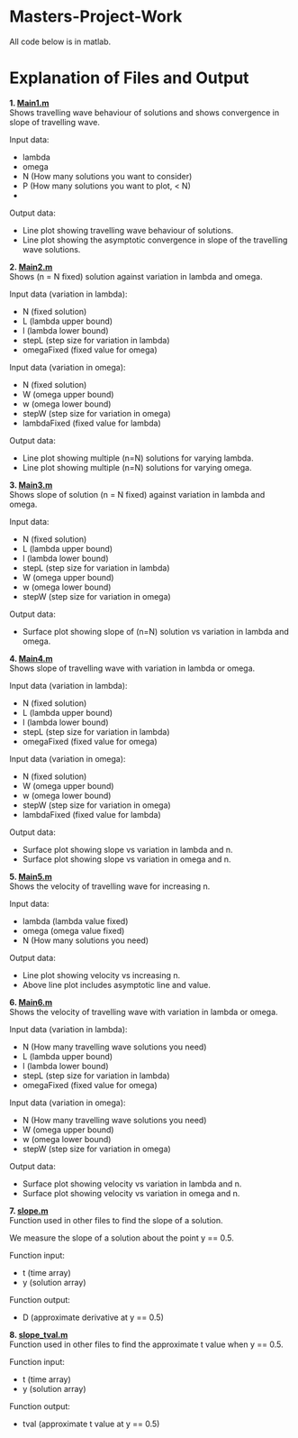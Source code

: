 # Masters-Project-Work
All code below is in matlab.

# **Explanation of Files and Output**

**1. <u> Main1.m** </u>\
Shows travelling wave behaviour of solutions and shows convergence in slope of travelling wave.

Input data:
- lambda
- omega
- N (How many solutions you want to consider)
- P (How many solutions you want to plot, < N)
- 
Output data:
- Line plot showing travelling wave behaviour of solutions.
- Line plot showing the asymptotic convergence in slope of the travelling wave solutions.

**2. <u> Main2.m** </u>\
Shows (n = N fixed) solution against variation in lambda and omega.

Input data (variation in lambda):
- N            (fixed solution)
- L            (lambda upper bound)
- l            (lambda lower bound)
- stepL        (step size for variation in lambda)
- omegaFixed   (fixed value for omega)

Input data (variation in omega):
- N             (fixed solution)
- W             (omega upper bound)
- w             (omega lower bound)
- stepW         (step size for variation in omega)
- lambdaFixed   (fixed value for lambda)

Output data:
- Line plot showing multiple (n=N) solutions for varying lambda.
- Line plot showing multiple (n=N) solutions for varying omega.

**3. <u> Main3.m** </u>\
Shows slope of solution (n = N fixed) against variation in lambda and omega.

Input data:
- N            (fixed solution)
- L            (lambda upper bound)
- l            (lambda lower bound)
- stepL        (step size for variation in lambda)
- W            (omega upper bound)
- w            (omega lower bound)
- stepW        (step size for variation in omega)

Output data:
- Surface plot showing slope of (n=N) solution vs variation in lambda and omega.

**4. <u> Main4.m** </u>\
Shows slope of travelling wave with variation in lambda or omega.

Input data (variation in lambda):
- N            (fixed solution)
- L            (lambda upper bound)
- l            (lambda lower bound)
- stepL        (step size for variation in lambda)
- omegaFixed   (fixed value for omega)

Input data (variation in omega):
- N            (fixed solution)
- W            (omega upper bound)
- w            (omega lower bound)
- stepW        (step size for variation in omega)
- lambdaFixed  (fixed value for lambda)

Output data:
- Surface plot showing slope vs variation in lambda and n.
- Surface plot showing slope vs variation in omega and n.

**5. <u> Main5.m** </u>\
Shows the velocity of travelling wave for increasing n.

Input data:
- lambda   (lambda value fixed)
- omega    (omega value fixed)
- N        (How many solutions you need)

Output data:
- Line plot showing velocity vs increasing n.
- Above line plot includes asymptotic line and value.

**6. <u> Main6.m** </u>\
Shows the velocity of travelling wave with variation in lambda or omega.

Input data (variation in lambda):
- N            (How many travelling wave solutions you need)
- L            (lambda upper bound)
- l            (lambda lower bound)
- stepL        (step size for variation in lambda)
- omegaFixed   (fixed value for omega)

Input data (variation in omega):
- N            (How many travelling wave solutions you need)
- W            (omega upper bound)
- w            (omega lower bound)
- stepW        (step size for variation in omega)

Output data:
- Surface plot showing velocity vs variation in lambda and n.
- Surface plot showing velocity vs variation in omega and n.

**7. <u> slope.m** </u>\
Function used in other files to find the slope of a solution.

We measure the slope of a solution about the point y == 0.5.

Function input:
- t   (time array)
- y   (solution array)

Function output:
- D   (approximate derivative at y == 0.5)

**8. <u> slope_tval.m** </u>\
Function used in other files to find the approximate t value when y == 0.5.

Function input:
- t      (time array)
- y      (solution array)

Function output:
- tval   (approximate t value at y == 0.5)

